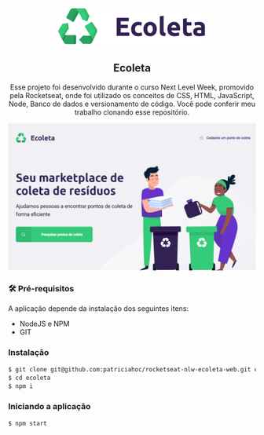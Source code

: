 <h1 align="center">
  <img alt="Ecoleta" title="Ecoleta" src="public/assets/logo.svg" width="300px" />
</h1>

<h2 align="center">
  Ecoleta
</h2>

<p align="center">
  Esse projeto foi desenvolvido durante o curso Next Level Week, promovido pela Rocketseat, onde foi utilizado os conceitos de CSS, HTML, JavaScript, Node, Banco de dados e versionamento de código. Você pode conferir meu trabalho clonando esse repositório. 
</p>

<img src=".github/welcome.png" >

<h3>🛠 Pré-requisitos</h3>
<p>
  A aplicação depende da instalação dos seguintes itens:
</p>

<ul>
  <li>NodeJS e NPM</li>
  <li>GIT</li>
</ul>

<h3>Instalação</h3>

```sh
$ git clone git@github.com:patriciahoc/rocketseat-nlw-ecoleta-web.git ecoleta
$ cd ecoleta
$ npm i
```

<h3>Iniciando a aplicação</h3>

```sh
$ npm start
```
